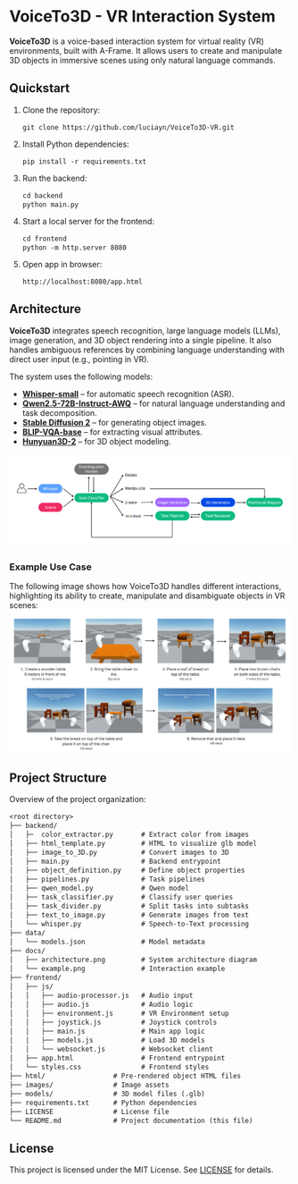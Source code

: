 # VoiceTo3D - VR Interaction System
**VoiceTo3D** is a voice-based interaction system for virtual reality (VR) environments, built with A-Frame. It allows users to create and manipulate 3D objects in immersive scenes using only natural language commands.

## Quickstart
1. Clone the repository:
    ```
    git clone https://github.com/luciayn/VoiceTo3D-VR.git
    ```
2. Install Python dependencies:
    ```
    pip install -r requirements.txt
    ```
3. Run the backend:
    ```
    cd backend
    python main.py
    ```
4. Start a local server for the frontend:
    ```
    cd frontend
    python -m http.server 8080
    ```
5. Open app in browser:
    ```
    http://localhost:8080/app.html
    ```

## Architecture
**VoiceTo3D** integrates speech recognition, large language models (LLMs), image generation, and 3D object rendering into a single pipeline.
It also handles ambiguous references by combining language understanding with direct user input (e.g., pointing in VR).

The system uses the following models:
- **[Whisper-small](https://huggingface.co/openai/whisper-small)** – for automatic speech recognition (ASR).
- **[Qwen2.5-72B-Instruct-AWQ](https://huggingface.co/Qwen/Qwen2.5-72B-Instruct-AWQ)** – for natural language understanding and task decomposition.
- **[Stable Diffusion 2](https://github.com/Stability-AI/stablediffusion)** – for generating object images.
- **[BLIP-VQA-base](https://huggingface.co/Salesforce/blip-vqa-base)** – for extracting visual attributes.
- **[Hunyuan3D-2](https://github.com/Tencent-Hunyuan/Hunyuan3D-2)** – for 3D object modeling.

![System Architecture](docs/architecture.png)

### Example Use Case
The following image shows how VoiceTo3D handles different interactions, highlighting its ability to create, manipulate and disambiguate objects in VR scenes:
![Example](docs/example.png)

## Project Structure
Overview of the project organization:
```
<root directory>
├── backend/
│   ├─  color_extractor.py       # Extract color from images
│   ├── html_template.py         # HTML to visualize glb model
│   ├── image_to_3D.py           # Convert images to 3D
│   ├── main.py                  # Backend entrypoint
│   ├── object_definition.py     # Define object properties
│   ├── pipelines.py             # Task pipelines
│   ├── qwen_model.py            # Qwen model
│   ├── task_classifier.py       # Classify user queries
│   ├── task_divider.py          # Split tasks into subtasks
│   ├── text_to_image.py         # Generate images from text
│   └── whisper.py               # Speech-to-Text processing
├── data/                    
│   └── models.json              # Model metadata
├── docs/
│   ├── architecture.png         # System architecture diagram
│   └── example.png              # Interaction example
├── frontend/                    
│   ├── js/
│   │   ├── audio-processor.js   # Audio input
│   │   ├── audio.js             # Audio logic
│   │   ├── environment.js       # VR Environment setup
│   │   ├── joystick.js          # Joystick controls
│   │   ├── main.js              # Main app logic
│   │   ├── models.js            # Load 3D models
│   │   └── websocket.js         # Websocket client
│   ├── app.html                 # Frontend entrypoint
│   └── styles.css               # Frontend styles
├── html/                 # Pre-rendered object HTML files
├── images/               # Image assets
├── models/               # 3D model files (.glb)
├── requirements.txt      # Python dependencies
├── LICENSE               # License file
└── README.md             # Project documentation (this file)
```

## License
This project is licensed under the MIT License. See [LICENSE](LICENSE) for details.